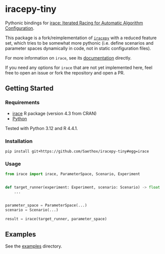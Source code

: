 # iracepy-tiny

Pythonic bindings for [irace: Iterated Racing for Automatic Algorithm Configuration](https://github.com/MLopez-Ibanez/irace).

This package is a fork/reimplementation of [`iracepy`](https://github.com/auto-optimization/iracepy) with a reduced
feature set, which tries to be somewhat more pythonic (i.e. define scenarios and parameter spaces dynamically in code,
not in static configuration files).

For more information on `irace`, see its [documentation](https://mlopez-ibanez.github.io/irace/index.html) directly.

If you need any options for `irace` that are not yet implemented here, feel free to open an issue or fork the repository and open a PR.

## Getting Started

### Requirements

- [irace](https://mlopez-ibanez.github.io/irace/) R package (version 4.3 from CRAN)
- [Python](https://www.python.org)

Tested with Python 3.12 and R 4.4.1.

### Installation

```shell
pip install git+https://github.com/Saethox/iracepy-tiny#egg=irace
```

### Usage

```python
from irace import irace, ParameterSpace, Scenario, Experiment


def target_runner(experiment: Experiment, scenario: Scenario) -> float:
    ...


parameter_space = ParameterSpace(...)
scenario = Scenario(...)

result = irace(target_runner, parameter_space)
```

## Examples

See the [examples](./examples) directory.